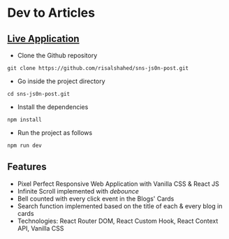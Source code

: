 # Dev to Articles

## [Live Application]()

- Clone the Github repository
```
git clone https://github.com/risalshahed/sns-js0n-post.git
```

- Go inside the project directory
```
cd sns-js0n-post.git
```

- Install the dependencies
```
npm install
```
- Run the project as follows
```
npm run dev
```

## Features
- Pixel Perfect Responsive Web Application with Vanilla CSS & React JS
- Infinite Scroll implemented with *debounce*
- Bell counted with every click event in the Blogs' Cards
- Search function implemented based on the title of each & every blog in cards
- Technologies: React Router DOM, React Custom Hook, React Context API, Vanilla CSS